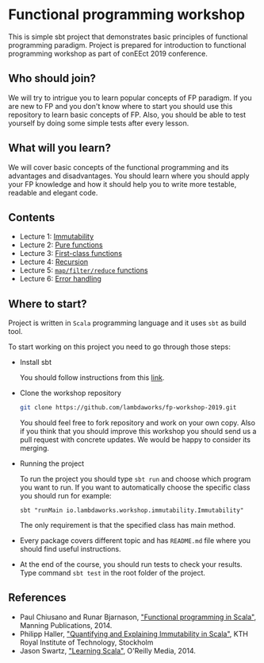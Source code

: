 # Functional programming workshop

This is simple sbt project that demonstrates basic principles of functional programming paradigm. 
Project is prepared for introduction to functional programming workshop as part of conEEct 2019 conference.

## Who should join?

We will try to intrigue you to learn popular concepts of FP paradigm. If you are new to FP and 
you don't know where to start you should use this repository to learn basic concepts of FP. 
Also, you should be able to test yourself by doing some simple tests after every lesson. 

## What will you learn?

We will cover basic concepts of the functional programming and its advantages and disadvantages. 
You should learn where you should apply your FP knowledge and how it should help you to write more testable,
readable and elegant code.

## Contents

- Lecture 1: [Immutability][lecture-1]
- Lecture 2: [Pure functions][lecture-2]
- Lecture 3: [First-class functions][lecture-3]
- Lecture 4: [Recursion][lecture-4]
- Lecture 5: [`map/filter/reduce` functions][lecture-5]
- Lecture 6: [Error handling][lecture-6]
 
## Where to start?

Project is written in `Scala` programming language and it uses `sbt` as build tool.
 
To start working on this project you need to go through those steps:
 - Install sbt
   
   You should follow instructions from this [link][sbt-install].
 
 - Clone the workshop repository
 
   ```bash
   git clone https://github.com/lambdaworks/fp-workshop-2019.git
   ``` 
   
   You should feel free to fork repository and work on your own copy. Also if you think that you should improve
   this workshop you should send us a pull request with concrete updates. We would be happy to consider its merging.
    
 - Running the project
    
   To run the project you should type `sbt run` and choose which program you want to run. 
   If you want to automatically choose the specific class you should run for example:
   ```
   sbt "runMain io.lambdaworks.workshop.immutability.Immutability"
   ```
   
   The only requirement is that the specified class has main method.
   
 - Every package covers different topic and has `README.md` file where you should find useful instructions.
 - At the end of the course, you should run tests to check your results. Type command `sbt test` in the root folder of the project.
 
## References

 - Paul Chiusano and Runar Bjarnason, ["Functional programming in Scala"][fp-in-scala], Manning Publications, 2014.
 - Philipp Haller, ["Quantifying and Explaining Immutability in Scala"][quantifying-immutability], KTH Royal Institute of Technology, Stockholm
 - Jason Swartz, ["Learning Scala"][learning-scala], O'Reilly Media, 2014.

[sbt-install]: https://www.scala-sbt.org/0.13/docs/Setup.html
[fp-in-scala]: https://github.com/awantik/scala-programming/blob/master/Manning%20Functional%20Programming%20in%20Scala%20(2015).pdf
[quantifying-immutability]: https://pdfs.semanticscholar.org/b0e3/1a7485b418ddecbfdb39a606c220beb3a1df.pdf
[learning-scala]: https://www.oreilly.com/library/view/learning-scala/9781449368814/
[lecture-1]: /src/main/scala/io/lambdaworks/workshop/immutability
[lecture-2]: /src/main/scala/io/lambdaworks/workshop/purity
[lecture-3]: /src/main/scala/io/lambdaworks/workshop/firstclass
[lecture-4]: /src/main/scala/io/lambdaworks/workshop/recursion
[lecture-5]: /src/main/scala/io/lambdaworks/workshop/functions
[lecture-6]: /src/main/scala/io/lambdaworks/workshop/exceptions
